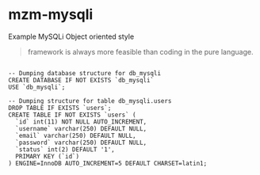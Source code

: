 # mzm-mysqli
Example MySQLi Object oriented style

> framework is always more feasible than coding in the pure language.

```mysql

-- Dumping database structure for db_mysqli
CREATE DATABASE IF NOT EXISTS `db_mysqli`
USE `db_mysqli`;

-- Dumping structure for table db_mysqli.users
DROP TABLE IF EXISTS `users`;
CREATE TABLE IF NOT EXISTS `users` (
  `id` int(11) NOT NULL AUTO_INCREMENT,
  `username` varchar(250) DEFAULT NULL,
  `email` varchar(250) DEFAULT NULL,
  `password` varchar(250) DEFAULT NULL,
  `status` int(2) DEFAULT '1',
  PRIMARY KEY (`id`)
) ENGINE=InnoDB AUTO_INCREMENT=5 DEFAULT CHARSET=latin1;

```
